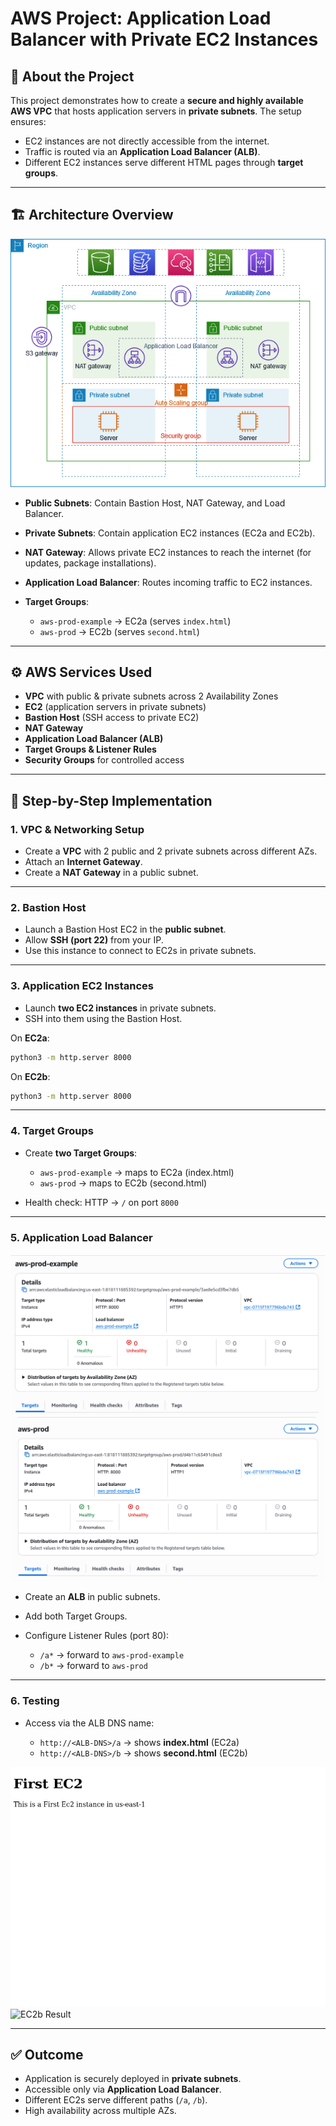 # AWS Project: Application Load Balancer with Private EC2 Instances

## 📌 About the Project

This project demonstrates how to create a **secure and highly available AWS VPC** that hosts application servers in **private subnets**.
The setup ensures:

* EC2 instances are not directly accessible from the internet.
* Traffic is routed via an **Application Load Balancer (ALB)**.
* Different EC2 instances serve different HTML pages through **target groups**.

---

## 🏗️ Architecture Overview
![Architecture Diagram](vpc-example-private-subnets.png)

* **Public Subnets**: Contain Bastion Host, NAT Gateway, and Load Balancer.
* **Private Subnets**: Contain application EC2 instances (EC2a and EC2b).
* **NAT Gateway**: Allows private EC2 instances to reach the internet (for updates, package installations).
* **Application Load Balancer**: Routes incoming traffic to EC2 instances.
* **Target Groups**:

  * `aws-prod-example` → EC2a (serves `index.html`)
  * `aws-prod` → EC2b (serves `second.html`)

---

## ⚙️ AWS Services Used

* **VPC** with public & private subnets across 2 Availability Zones
* **EC2** (application servers in private subnets)
* **Bastion Host** (SSH access to private EC2)
* **NAT Gateway**
* **Application Load Balancer (ALB)**
* **Target Groups & Listener Rules**
* **Security Groups** for controlled access

---

## 🚀 Step-by-Step Implementation

### 1. VPC & Networking Setup

* Create a **VPC** with 2 public and 2 private subnets across different AZs.
* Attach an **Internet Gateway**.
* Create a **NAT Gateway** in a public subnet.
---

### 2. Bastion Host

* Launch a Bastion Host EC2 in the **public subnet**.
* Allow **SSH (port 22)** from your IP.
* Use this instance to connect to EC2s in private subnets.
---

### 3. Application EC2 Instances

* Launch **two EC2 instances** in private subnets.
* SSH into them using the Bastion Host.

On **EC2a**:

```bash
python3 -m http.server 8000
```

On **EC2b**:

```bash
python3 -m http.server 8000
```


---

### 4. Target Groups

* Create **two Target Groups**:

  * `aws-prod-example` → maps to EC2a (index.html)
  * `aws-prod` → maps to EC2b (second.html)
* Health check: HTTP → `/` on port `8000`

---

### 5. Application Load Balancer
![](targetrule1.png)
![](targetrule2.png)

* Create an **ALB** in public subnets.
* Add both Target Groups.
* Configure Listener Rules (port 80):

  * `/a*` → forward to `aws-prod-example`
  * `/b*` → forward to `aws-prod`


---

### 6. Testing

* Access via the ALB DNS name:

  * `http://<ALB-DNS>/a` → shows **index.html** (EC2a)
  * `http://<ALB-DNS>/b` → shows **second.html** (EC2b)

![EC2a Result](firstec2.png)
![EC2b Result](secondec2.png)

---

## ✅ Outcome

* Application is securely deployed in **private subnets**.
* Accessible only via **Application Load Balancer**.
* Different EC2s serve different paths (`/a`, `/b`).
* High availability across multiple AZs.


